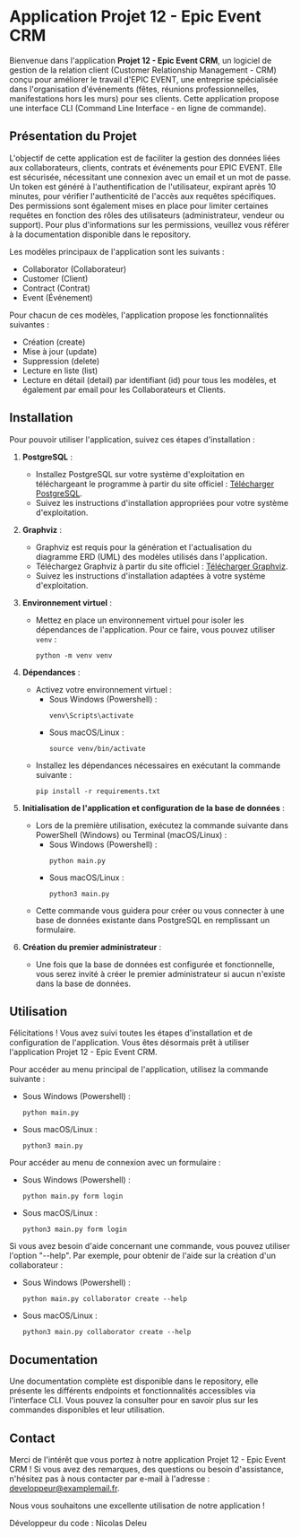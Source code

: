 # Application Projet 12 - Epic Event CRM

Bienvenue dans l'application **Projet 12 - Epic Event CRM**, un logiciel de gestion de la relation client (Customer Relationship Management - CRM) conçu pour améliorer le travail d'EPIC EVENT, une entreprise spécialisée dans l'organisation d'événements (fêtes, réunions professionnelles, manifestations hors les murs) pour ses clients. Cette application propose une interface CLI (Command Line Interface - en ligne de commande).

## Présentation du Projet

L'objectif de cette application est de faciliter la gestion des données liées aux collaborateurs, clients, contrats et événements pour EPIC EVENT. Elle est sécurisée, nécessitant une connexion avec un email et un mot de passe. Un token est généré à l'authentification de l'utilisateur, expirant après 10 minutes, pour vérifier l'authenticité de l'accès aux requêtes spécifiques. Des permissions sont également mises en place pour limiter certaines requêtes en fonction des rôles des utilisateurs (administrateur, vendeur ou support). Pour plus d'informations sur les permissions, veuillez vous référer à la documentation disponible dans le repository.

Les modèles principaux de l'application sont les suivants :
- Collaborator (Collaborateur)
- Customer (Client)
- Contract (Contrat)
- Event (Événement)

Pour chacun de ces modèles, l'application propose les fonctionnalités suivantes :
- Création (create)
- Mise à jour (update)
- Suppression (delete)
- Lecture en liste (list)
- Lecture en détail (detail) par identifiant (id) pour tous les modèles, et également par email pour les Collaborateurs et Clients.

## Installation

Pour pouvoir utiliser l'application, suivez ces étapes d'installation :

1. **PostgreSQL** :
   - Installez PostgreSQL sur votre système d'exploitation en téléchargeant le programme à partir du site officiel : [Télécharger PostgreSQL](https://www.postgresql.org/download/).
   - Suivez les instructions d'installation appropriées pour votre système d'exploitation.

2. **Graphviz** :
   - Graphviz est requis pour la génération et l'actualisation du diagramme ERD (UML) des modèles utilisés dans l'application.
   - Téléchargez Graphviz à partir du site officiel : [Télécharger Graphviz](https://graphviz.org/download/).
   - Suivez les instructions d'installation adaptées à votre système d'exploitation.

3. **Environnement virtuel** :
   - Mettez en place un environnement virtuel pour isoler les dépendances de l'application. Pour ce faire, vous pouvez utiliser `venv` :
     ```
     python -m venv venv
     ```

4. **Dépendances** :
   - Activez votre environnement virtuel :
     - Sous Windows (Powershell) :
       ```
       venv\Scripts\activate
       ```
     - Sous macOS/Linux :
       ```
       source venv/bin/activate
       ```
   - Installez les dépendances nécessaires en exécutant la commande suivante :
     ```
     pip install -r requirements.txt
     ```

5. **Initialisation de l'application et configuration de la base de données** :
   - Lors de la première utilisation, exécutez la commande suivante dans PowerShell (Windows) ou Terminal (macOS/Linux) :
     - Sous Windows (Powershell) :
       ```
       python main.py
       ```
     - Sous macOS/Linux :
       ```
       python3 main.py
       ```
   - Cette commande vous guidera pour créer ou vous connecter à une base de données existante dans PostgreSQL en remplissant un formulaire.

6. **Création du premier administrateur** :
   - Une fois que la base de données est configurée et fonctionnelle, vous serez invité à créer le premier administrateur si aucun n'existe dans la base de données.

## Utilisation

Félicitations ! Vous avez suivi toutes les étapes d'installation et de configuration de l'application. Vous êtes désormais prêt à utiliser l'application Projet 12 - Epic Event CRM.

Pour accéder au menu principal de l'application, utilisez la commande suivante :
- Sous Windows (Powershell) :
  ```
  python main.py
  ```
- Sous macOS/Linux :
  ```
  python3 main.py
  ```

Pour accéder au menu de connexion avec un formulaire :
- Sous Windows (Powershell) :
  ```
  python main.py form login
  ```
- Sous macOS/Linux :
  ```
  python3 main.py form login
  ```

Si vous avez besoin d'aide concernant une commande, vous pouvez utiliser l'option "--help". Par exemple, pour obtenir de l'aide sur la création d'un collaborateur :
- Sous Windows (Powershell) :
  ```
  python main.py collaborator create --help
  ```
- Sous macOS/Linux :
  ```
  python3 main.py collaborator create --help
  ```

## Documentation

Une documentation complète est disponible dans le repository, elle présente les différents endpoints et fonctionnalités accessibles via l'interface CLI. Vous pouvez la consulter pour en savoir plus sur les commandes disponibles et leur utilisation.

## Contact

Merci de l'intérêt que vous portez à notre application Projet 12 - Epic Event CRM ! Si vous avez des remarques, des questions ou besoin d'assistance, n'hésitez pas à nous contacter par e-mail à l'adresse : developpeur@examplemail.fr.

Nous vous souhaitons une excellente utilisation de notre application !

Développeur du code : Nicolas Deleu